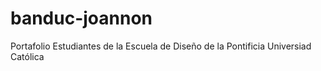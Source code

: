 # banduc-joannon
Portafolio
Estudiantes de la Escuela de Diseño de la Pontificia Universiad Católica

